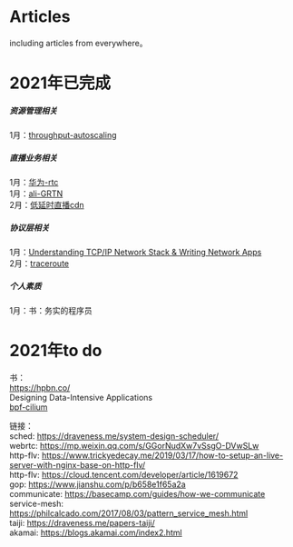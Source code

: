 # Articles  
  
including articles from everywhere。

# 2021年已完成

##### 资源管理相关

1月：[throughput-autoscaling](https://engineering.fb.com/2020/09/14/networking-traffic/throughput-autoscaling/)

##### 直播业务相关    
1月：[华为-rtc](https://mp.weixin.qq.com/s/YQjHqAYlZTwwIdIhRB5Cfg)   
1月：[ali-GRTN](https://developer.aliyun.com/article/778264?utm_content=g_1000205299&comefrom=https://blogread.cn/news/)  
2月：[低延时直播cdn](https://developer.aliyun.com/article/657895?spm=a2c6h.12873581.0.0.6d1a29f01tXxZy&groupCode=edgecomputing)

##### 协议层相关   
1月：[Understanding TCP/IP Network Stack & Writing Network Apps](https://www.cubrid.org/index.php?mid=blog&page=2&document_srl=3826497)  
2月：[traceroute](https://www.freebuf.com/articles/network/118221.html)  

##### 个人素质  
1月：书：务实的程序员

# 2021年to do
书：  
https://hpbn.co/   
Designing Data-Intensive Applications  
[bpf-cilium](https://github.com/cilium/cilium)

链接：  
sched: https://draveness.me/system-design-scheduler/  
webrtc: https://mp.weixin.qq.com/s/GGorNudXw7vSsgO-DVwSLw     
http-flv: https://www.trickyedecay.me/2019/03/17/how-to-setup-an-live-server-with-nginx-base-on-http-flv/   
http-flv: https://cloud.tencent.com/developer/article/1619672  
gop: https://www.jianshu.com/p/b658e1f65a2a  
communicate: https://basecamp.com/guides/how-we-communicate  
service-mesh: https://philcalcado.com/2017/08/03/pattern_service_mesh.html  
taiji: https://draveness.me/papers-taiji/  
akamai: https://blogs.akamai.com/index2.html
